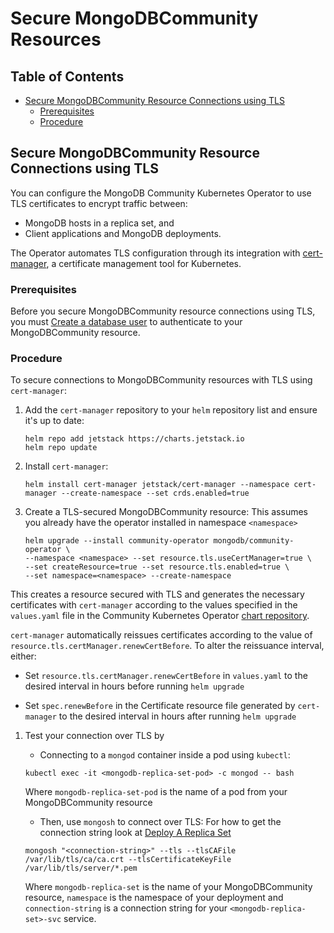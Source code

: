# Secure MongoDBCommunity Resources #

## Table of Contents

- [Secure MongoDBCommunity Resource Connections using TLS](#secure-mongodbcommunity-resource-connections-using-tls)
  - [Prerequisites](#prerequisites)
  - [Procedure](#procedure)

## Secure MongoDBCommunity Resource Connections using TLS

You can configure the MongoDB Community Kubernetes Operator to use TLS 
certificates to encrypt traffic between:

- MongoDB hosts in a replica set, and
- Client applications and MongoDB deployments.

The Operator automates TLS configuration through its integration with 
[cert-manager](https://cert-manager.io/), a certificate management tool for 
Kubernetes.

### Prerequisites

Before you secure MongoDBCommunity resource connections using TLS, you 
must [Create a database user](../docs/users.md) to authenticate to your 
MongoDBCommunity resource.

### Procedure

To secure connections to MongoDBCommunity resources with TLS using `cert-manager`:

1. Add the `cert-manager` repository to your `helm` repository list and
   ensure it's up to date:

   ```
   helm repo add jetstack https://charts.jetstack.io
   helm repo update
   ```

2. Install `cert-manager`:

   ```
   helm install cert-manager jetstack/cert-manager --namespace cert-manager --create-namespace --set crds.enabled=true
   ```

3. Create a TLS-secured MongoDBCommunity resource:
This assumes you already have the operator installed in namespace `<namespace>`

   ```
   helm upgrade --install community-operator mongodb/community-operator \
   --namespace <namespace> --set resource.tls.useCertManager=true \
   --set createResource=true --set resource.tls.enabled=true \
   --set namespace=<namespace> --create-namespace
   ```

  This creates a resource secured with TLS and generates the necessary
  certificates with `cert-manager` according to the values specified in
  the `values.yaml` file in the Community Kubernetes Operator 
  [chart repository](https://github.com/mongodb/helm-charts/tree/main/charts/community-operator).

  `cert-manager` automatically reissues certificates according to the
  value of `resource.tls.certManager.renewCertBefore`. To alter the 
  reissuance interval, either: 
  
  - Set `resource.tls.certManager.renewCertBefore` in `values.yaml` to 
     the desired interval in hours before running `helm upgrade`

  - Set `spec.renewBefore` in the Certificate resource file generated
     by `cert-manager` to the desired interval in hours after running 
     `helm upgrade`
  


1. Test your connection over TLS by 

   - Connecting to a `mongod` container inside a pod using `kubectl`:

   ```
   kubectl exec -it <mongodb-replica-set-pod> -c mongod -- bash
   ```

   Where `mongodb-replica-set-pod` is the name of a pod from your MongoDBCommunity resource

   - Then, use `mongosh` to connect over TLS:
   For how to get the connection string look at [Deploy A Replica Set](deploy-configure.md#deploy-a-replica-set)

   ```
   mongosh "<connection-string>" --tls --tlsCAFile /var/lib/tls/ca/ca.crt --tlsCertificateKeyFile /var/lib/tls/server/*.pem 
   ```

   Where `mongodb-replica-set` is the name of your MongoDBCommunity 
   resource, `namespace` is the namespace of your deployment
   and  `connection-string` is a connection string for your `<mongodb-replica-set>-svc` service.